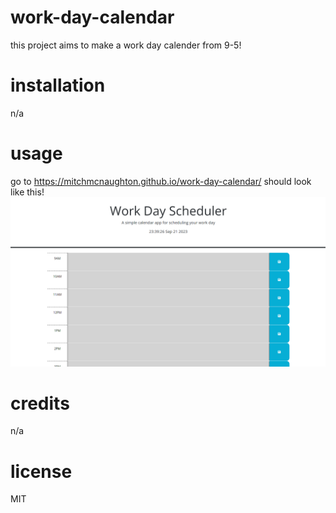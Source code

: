 # work-day-calendar

this project aims to make a work day calender from 9-5!

# installation
 
 n/a

 # usage

 go to https://mitchmcnaughton.github.io/work-day-calendar/
 should look like this! ![Alt text](<assets/imgs/work day calendar.PNG>)

 # credits

 n/a

 # license
 
 MIT